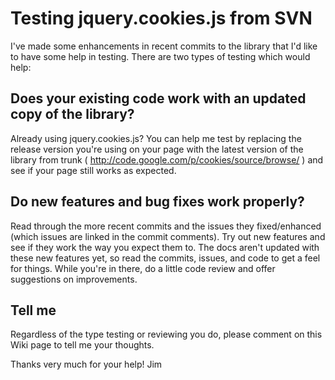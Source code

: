 # Testing jquery.cookies.js from SVN #
I've made some enhancements in recent commits to the library that I'd like to have some help in testing.  There are two types of testing which would help:

## Does your existing code work with an updated copy of the library? ##
Already using jquery.cookies.js?  You can help me test by replacing the release version you're using on your page with the latest version of the library from trunk ( http://code.google.com/p/cookies/source/browse/ ) and see if your page still works as expected.

## Do new features and bug fixes work properly? ##
Read through the more recent commits and the issues they fixed/enhanced (which issues are linked in the commit comments). Try out new features and see if they work the way you expect them to.  The docs aren't updated with these new features yet, so read the commits, issues, and code to get a feel for things.  While you're in there, do a little code review and offer suggestions on improvements.

## Tell me ##
Regardless of the type testing or reviewing you do, please comment on this Wiki page to tell me your thoughts.

Thanks very much for your help!
Jim